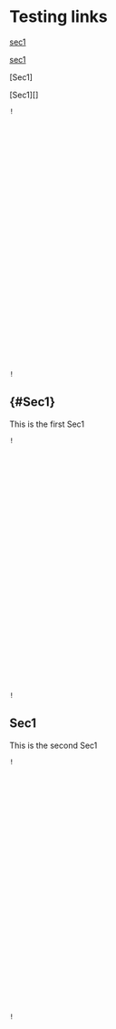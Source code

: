 
# Testing links

[sec1](#Sec1)

[sec1](Sec1)

[Sec1]

[Sec1][]

```
!
































!
```

## {#Sec1}

This is the first Sec1

```
!































!
```

## Sec1

This is the second Sec1

```
!































!
```
